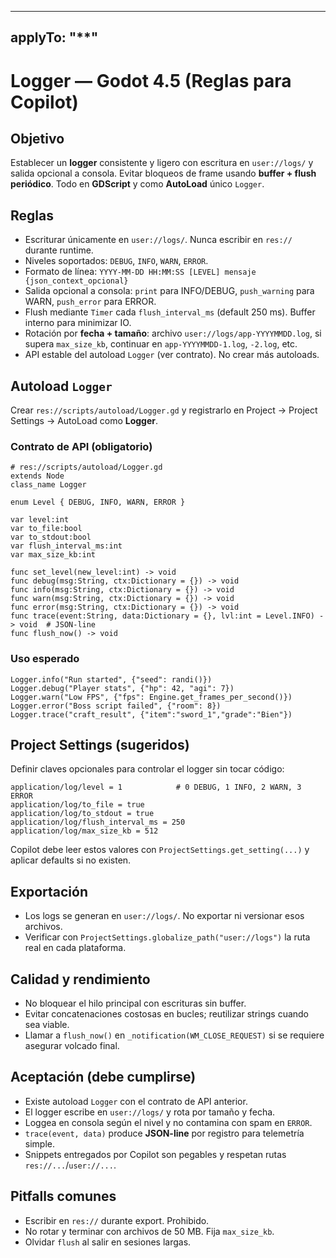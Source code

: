 
---
applyTo: "**"
---
# Logger — Godot 4.5 (Reglas para Copilot)

## Objetivo
Establecer un **logger** consistente y ligero con escritura en `user://logs/` y salida opcional a consola. Evitar bloqueos de frame usando **buffer + flush periódico**. Todo en **GDScript** y como **AutoLoad** único `Logger`.

## Reglas
- Escriturar únicamente en `user://logs/`. Nunca escribir en `res://` durante runtime.
- Niveles soportados: `DEBUG`, `INFO`, `WARN`, `ERROR`.
- Formato de línea: `YYYY-MM-DD HH:MM:SS [LEVEL] mensaje {json_context_opcional}`
- Salida opcional a consola: `print` para INFO/DEBUG, `push_warning` para WARN, `push_error` para ERROR.
- Flush mediante `Timer` cada `flush_interval_ms` (default 250 ms). Buffer interno para minimizar IO.
- Rotación por **fecha + tamaño**: archivo `user://logs/app-YYYYMMDD.log`, si supera `max_size_kb`, continuar en `app-YYYYMMDD-1.log`, `-2.log`, etc.
- API estable del autoload `Logger` (ver contrato). No crear más autoloads.

## Autoload `Logger`
Crear `res://scripts/autoload/Logger.gd` y registrarlo en Project → Project Settings → AutoLoad como **Logger**.

### Contrato de API (obligatorio)
```gdscript
# res://scripts/autoload/Logger.gd
extends Node
class_name Logger

enum Level { DEBUG, INFO, WARN, ERROR }

var level:int
var to_file:bool
var to_stdout:bool
var flush_interval_ms:int
var max_size_kb:int

func set_level(new_level:int) -> void
func debug(msg:String, ctx:Dictionary = {}) -> void
func info(msg:String, ctx:Dictionary = {}) -> void
func warn(msg:String, ctx:Dictionary = {}) -> void
func error(msg:String, ctx:Dictionary = {}) -> void
func trace(event:String, data:Dictionary = {}, lvl:int = Level.INFO) -> void  # JSON-line
func flush_now() -> void
```

### Uso esperado
```gdscript
Logger.info("Run started", {"seed": randi()})
Logger.debug("Player stats", {"hp": 42, "agi": 7})
Logger.warn("Low FPS", {"fps": Engine.get_frames_per_second()})
Logger.error("Boss script failed", {"room": 8})
Logger.trace("craft_result", {"item":"sword_1","grade":"Bien"})
```

## Project Settings (sugeridos)
Definir claves opcionales para controlar el logger sin tocar código:
```
application/log/level = 1            # 0 DEBUG, 1 INFO, 2 WARN, 3 ERROR
application/log/to_file = true
application/log/to_stdout = true
application/log/flush_interval_ms = 250
application/log/max_size_kb = 512
```
Copilot debe leer estos valores con `ProjectSettings.get_setting(...)` y aplicar defaults si no existen.

## Exportación
- Los logs se generan en `user://logs/`. No exportar ni versionar esos archivos.
- Verificar con `ProjectSettings.globalize_path("user://logs")` la ruta real en cada plataforma.

## Calidad y rendimiento
- No bloquear el hilo principal con escrituras sin buffer.
- Evitar concatenaciones costosas en bucles; reutilizar strings cuando sea viable.
- Llamar a `flush_now()` en `_notification(WM_CLOSE_REQUEST)` si se requiere asegurar volcado final.

## Aceptación (debe cumplirse)
- Existe autoload `Logger` con el contrato de API anterior.
- El logger escribe en `user://logs/` y rota por tamaño y fecha.
- Loggea en consola según el nivel y no contamina con spam en `ERROR`.
- `trace(event, data)` produce **JSON-line** por registro para telemetría simple.
- Snippets entregados por Copilot son pegables y respetan rutas `res://...`/`user://...`.

## Pitfalls comunes
- Escribir en `res://` durante export. Prohibido.
- No rotar y terminar con archivos de 50 MB. Fija `max_size_kb`.
- Olvidar `flush` al salir en sesiones largas.
